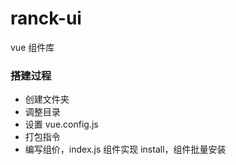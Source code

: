 # ranck-ui

vue 组件库

### 搭建过程

- 创建文件夹
- 调整目录
- 设置 vue.config.js
- 打包指令
- 编写组价，index.js 组件实现 install，组件批量安装
